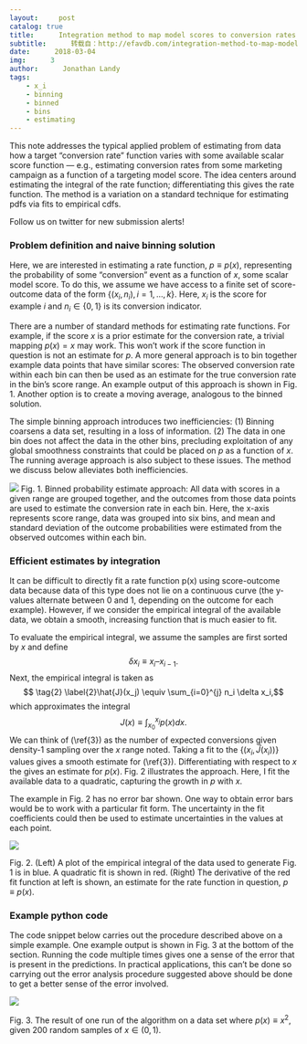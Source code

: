 ```yaml
---
layout:     post
catalog: true
title:      Integration method to map model scores to conversion rates from example data
subtitle:      转载自：http://efavdb.com/integration-method-to-map-model-scores-to-conversion-rates-from-example-data/
date:      2018-03-04
img:      3
author:      Jonathan Landy
tags:
    - x_i
    - binning
    - binned
    - bins
    - estimating
---
```


This note addresses the typical applied problem of estimating from data how a target “conversion rate” function varies with some available scalar score function — e.g., estimating conversion rates from some marketing campaign as a function of a targeting model score. The idea centers around estimating the integral of the rate function; differentiating this gives the rate function. The method is a variation on a standard technique for estimating pdfs via fits to empirical cdfs.

Follow us on twitter for new submission alerts!

### Problem definition and naive binning solution

Here, we are interested in estimating a rate function, $p \equiv p(x)$, representing the probability of some “conversion” event as a function of $x$, some scalar model score. To do this, we assume we have access to a finite set of score-outcome data of the form $\{(x_i, n_i), i= 1, \ldots ,k\}$. Here, $x_i$ is the score for example $i$ and $n_i \in \{0,1\}$ is its conversion indicator.

There are a number of standard methods for estimating rate functions. For example, if the score $x$ is a prior estimate for the conversion rate, a trivial mapping $p(x) = x$ may work. This won’t work if the score function in question is not an estimate for $p$. A more general approach is to bin together example data points that have similar scores: The observed conversion rate within each bin can then be used as an estimate for the true conversion rate in the bin’s score range. An example output of this approach is shown in Fig. 1. Another option is to create a moving average, analogous to the binned solution.

The simple binning approach introduces two inefficiencies: (1) Binning coarsens a data set, resulting in a loss of information. (2) The data in one bin does not affect the data in the other bins, precluding exploitation of any global smoothness constraints that could be placed on $p$ as a function of $x$. The running average approach is also subject to these issues. The method we discuss below alleviates both inefficiencies.

![](http://efavdb.com/wp-content/uploads/2018/03/image17.png)
Fig. 1. Binned probability estimate approach: All data with scores in a given range are grouped together, and the outcomes from those data points are used to estimate the conversion rate in each bin. Here, the x-axis represents score range, data was grouped into six bins, and mean and standard deviation of the outcome probabilities were estimated from the observed outcomes within each bin.

### Efficient estimates by integration

It can be difficult to directly fit a rate function p(x) using score-outcome data because data of this type does not lie on a continuous curve (the y-values alternate between 0 and 1, depending on the outcome for each example). However, if we consider the empirical integral of the available data, we obtain a smooth, increasing function that is much easier to fit.

To evaluate the empirical integral, we assume the samples are first sorted by $x$ and define$$ \tag{1} \label{1}\delta x_i \equiv x_i – x_{i-1}.$$Next, the empirical integral is taken as$$ \tag{2} \label{2}\hat{J}(x_j) \equiv \sum_{i=0}^{j} n_i \delta x_i,$$which approximates the integral$$\tag{3} \label{3}J(x) \equiv \int_{x_0}^{x_j} p(x) dx.$$We can think of (\ref{3}) as the number of expected conversions given density-$1$ sampling over the $x$ range noted. Taking a fit to the $\{(x_i, \hat{J}(x_i))\}$ values gives a smooth estimate for (\ref{3}). Differentiating with respect to $x$ the gives an estimate for $p(x)$. Fig. 2 illustrates the approach. Here, I fit the available data to a quadratic, capturing the growth in $p$ with $x$.

The example in Fig. 2 has no error bar shown. One way to obtain error bars would be to work with a particular fit form. The uncertainty in the fit coefficients could then be used to estimate uncertainties in the values at each point.

![](http://efavdb.com/wp-content/uploads/2018/03/image16-1.png)


Fig. 2. (Left) A plot of the empirical integral of the data used to generate Fig. 1 is in blue. A quadratic fit is shown in red. (Right) The derivative of the red fit function at left is shown, an estimate for the rate function in question, $p\equiv p(x)$. 

###  Example python code

The code snippet below carries out the procedure described above on a simple example. One example output is shown in Fig. 3 at the bottom of the section. Running the code multiple times gives one a sense of the error that is present in the predictions. In practical applications, this can’t be done so carrying out the error analysis procedure suggested above should be done to get a better sense of the error involved.

![](http://efavdb.com/wp-content/uploads/2018/03/example_fit.png)


Fig. 3. The result of one run of the algorithm on a data set where $p(x) \equiv x^2$, given 200 random samples of $x \in (0, 1)$.
